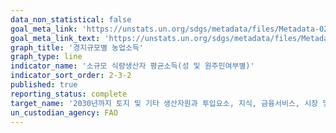 ```yaml
---
data_non_statistical: false
goal_meta_link: 'https://unstats.un.org/sdgs/metadata/files/Metadata-02-03-02.pdf'
goal_meta_link_text: 'https://unstats.un.org/sdgs/metadata/files/Metadata-02-03-02.pdf'
graph_title: '경지규모별 농업소득'
graph_type: line
indicator_name: '소규모 식량생산자 평균소득(성 및 원주민여부별)'
indicator_sort_order: 2-3-2
published: true
reporting_status: complete
target_name: '2030년까지 토지 및 기타 생산자원과 투입요소, 지식, 금융서비스, 시장 및 부가가치 창출과 비농업부문 고용 기회에 대한 안전하고 동등한 접근을 통해 소규모 식량생산자, 특히 여성, 토착민, 가족농, 목축업자 및 어민의 농업 생산성과 소득을 두 배로 증가'
un_custodian_agency: FAO
---
```

